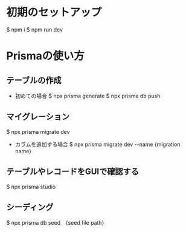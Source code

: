 # 初期のセットアップ
$ npm i
$ npm run dev

# Prismaの使い方

## テーブルの作成
- 初めての場合
$ npx prisma generate
$ npx prisma db push

## マイグレーション
$ npx prisma migrate dev

- カラムを追加する場合
$ npx prisma migrate dev --name {migration name}


## テーブルやレコードをGUIで確認する
$ npx prisma studio

## シーディング
$ npx prisma db seed　{seed file path}


